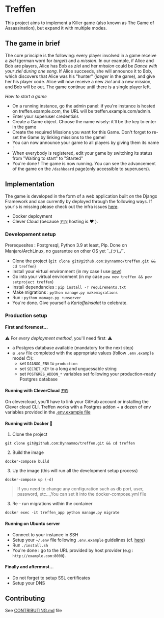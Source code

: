 # Treffen
This project aims to implement a Killer game (also known as The Game of Assassination), but expand it with multiple modes.

## The game in brief
The core principle is the following: every player involved in a game receive a *ziel* (german word for *target*) and a *mission*. In our example, if Alice and Bob are players, Alice has Bob as *ziel* and her *mission* could be *Dance with your ziel during one song*. If Alice succeeds, she will announce it to Bob, which discovers that Alice was his "hunter" (*jaeger* in the game), and give her his player code. Alice will now receive a new *ziel* and a new mission, and Bob will be out. The game continue until there is a single player left.

*How to start a game*
- On a running instance, go the admin panel: if you're instance is hosted on treffen.example.com, the URL will be treffen.example.com/admin.
- Enter your superuser credentials
- Create a Game object. Choose the name wisely: it'll be the key to enter in the game
- Create the required Missions you want for this Game. Don't forget to re-set the Game by linking missions to the game!
- You can now announce your game to all players by giving them its name !
- When everybody is registered, edit your game by switching its status from "Waiting to start" to "Started"
- You're done ! The game is now running. You can see the advancement of the game on the `/dashboard` page(only accessible to superusers).

## Implementation
The game is developed in the form of a web application built on the Django Framework and can currently by deployed through the following ways. If your's is missing please check out the infra issues [here](https://github.com/Dynnammo/treffen/issues?q=is%3Aopen+is%3Aissue+label%3Ainfra).
- Docker deployment
- Clever Cloud (because 🇫🇷 hosting is ❤️ ).

### Developement setup
Prerequesites : Postgresql, Python 3.9 at least, Pip. Done on Manjaro/ArchLinux, no guarantee on other OS yet ¯\_(ツ)_/¯.
- Clone the project (`git clone git@github.com:Dynnammo/treffen.git && cd treffen`)
- Install your virtual environment (in my case I use [pew](https://github.com/berdario/pew))
- Go into your virtual environment (in my case `pew new treffen && pew setproject treffen`)
- Install dependancies : `pip install -r requirements.txt`
- Make migrations : `python manage.py makemigrations`
- Run : `python manage.py runserver`
- You're done. Give yourself a *Kartoffelnsalat* to celebrate.

### Production setup
#### First and foremost...
⚠️ For *every deployment method*, you'll need first: ⚠️
- a Postgres database available (mandatory for the next step)
- a `.env` file completed with the appropriate values (follow `.env.example` model 😉):
    - set `DJANGO_ENV` to `production`
    - set `SECRET_KEY` to a long and unguessable string
    - set `POSTGRES_ADDON_*` variables  set following your production-ready Postgres database

#### Running with CleverCloud 🇫🇷
On clevercloud, you'll have to link your GitHub account or installing the Clever cloud CLI.
Treffen works with a Postgres addon + a dozen of env variables provided in the [.env.example file](https://github.com/Dynnammo/treffen/blob/master/.env.example)

#### Running with Docker 🐋
1. Clone the project 
```
git clone git@github.com:Dynnammo/treffen.git && cd treffen
```
2. Build the image
```
docker-compose build
```
3. Up the image (this will run all the development setup process)
```
docker-compose up (-d)
```
> If you need to change any configuration such as db port, user, password, etc...,You can set it into the docker-compose.yml file
3. Re - run migrations within the container
```
docker exec -it treffen_app python manage.py migrate       
```

#### Running on Ubuntu server
- Connect to your instance in SSH
- Setup your `~/.env` file following `.env.example` guidelines (cf. [here](#first-and-foremost...))
- Run `./install.sh`
- You're done : go to the URL provided by host provider (e.g : `http://example.com:8000`).

#### Finally and aftermost...
- Do not forget to setup SSL certificates
- Setup your DNS

## Contributing
See [CONTRIBUTING.md](https://github.com/Dynnammo/treffen/blob/master/CONTRIBUTING.md) file
